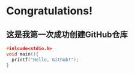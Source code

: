 # Congratulations!
## 这是我第一次成功创建GitHub仓库
```c
#inlcude<stdio.h>
void main(){
  printf("Hello, Github!");
}
```
